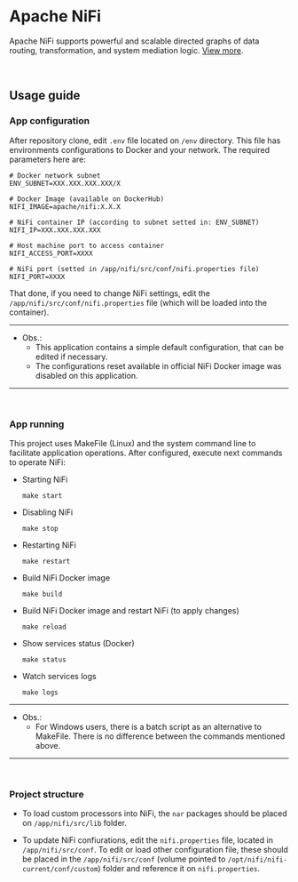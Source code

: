# Apache NiFi

Apache NiFi supports powerful and scalable directed graphs of data routing, transformation, and system mediation logic. [View more](https://nifi.apache.org/).

<br>

## Usage guide

### App configuration

After repository clone, edit `.env` file located on `/env` directory. This file has environments configurations to Docker and your network. The required parameters here are:

```properties
# Docker network subnet
ENV_SUBNET=XXX.XXX.XXX.XXX/X

# Docker Image (available on DockerHub)
NIFI_IMAGE=apache/nifi:X.X.X

# NiFi container IP (according to subnet setted in: ENV_SUBNET)
NIFI_IP=XXX.XXX.XXX.XXX

# Host machine port to access container
NIFI_ACCESS_PORT=XXXX

# NiFi port (setted in /app/nifi/src/conf/nifi.properties file)
NIFI_PORT=XXXX
```

That done, if you need to change NiFi settings, edit the `/app/nifi/src/conf/nifi.properties` file (which will be loaded into the container).

---
* Obs.:
    - This application contains a simple default configuration, that can be edited if necessary.
    - The configurations reset available in official NiFi Docker image was disabled on this application.
---

<br>

### App running

This project uses MakeFile (Linux) and the system command line to facilitate application operations. After configured, execute next commands to operate NiFi:

- Starting NiFi
    ```
    make start
    ```

- Disabling NiFi
    ```
    make stop
    ```

- Restarting NiFi
    ```
    make restart
    ```

- Build NiFi Docker image
    ```
    make build
    ```

- Build NiFi Docker image and restart NiFi (to apply changes)
    ```
    make reload
    ```

- Show services status (Docker)
    ```
    make status
    ```

- Watch services logs
    ```
    make logs
    ```
    
---
* Obs.: 
    - For Windows users, there is a batch script as an alternative to MakeFile. There is no difference between the commands mentioned above.
---

<br>

### Project structure

- To load custom processors into NiFi, the `nar` packages should be placed on `/app/nifi/src/lib` folder.

- To update NiFi confiurations, edit the `nifi.properties` file, located in `/app/nifi/src/conf`. To edit or load other configuration file, these should be placed in the `/app/nifi/src/conf` (volume pointed to `/opt/nifi/nifi-current/conf/custom`) folder and reference it on `nifi.properties`.